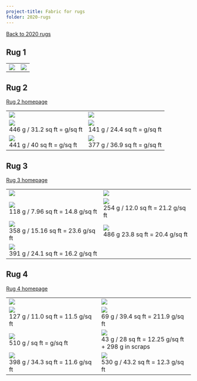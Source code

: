 ```yaml
---
project-title: Fabric for rugs
folder: 2020-rugs
---
```


[Back to 2020 rugs](2020-rugs.html)

## Rug 1
<table>
	<tr><td><img class="table-img" src="img/2020-rug1-fabric.jpg" /></td><td><img class="table-img" src="img/2020-rug1-fabric-bw.jpg" /></td></tr>
</table>

## Rug 2
[Rug 2 homepage](2020-rugs-2.html)
<table>
	<tr><td><img class="table-img" src="img/IMG_1041.jpg" /></td><td><img class="table-img" src="IMG_1041-bw.jpg" /></td></tr>
	<tr><td><img class="table-img" src="img/green-boats.jpg" /><br />446 g / 31.2 sq ft = g/sq ft</td>
	<td><img class="table-img" src="img/byzantine.jpg" /><br />141 g / 24.4 sq ft = g/sq ft</td></tr>
	<tr><td><img class="table-img" src="img/yellow&flowers.jpg" /><br />441 g / 40 sq ft = g/sq ft</td>
	<td><img class="table-img" src="img/peach-sheet.jpg" /><br />377 g / 36.9 sq ft = g/sq ft</td></tr>
</table>

## Rug 3
[Rug 3 homepage](2020-rugs-3.html)
<table>
	<tr><td><img class="table-img" src="img/IMG_1038.jpg" /></td><td><img class="table-img" src="IMG_1038-bw.jpg" /></td></tr>
	<tr><td><img class="table-img" src="img/beige1.jpg" /><br />118 g / 7.96 sq ft = 14.8 g/sq ft</td>
	<td><img class="table-img" src="img/beige2.jpg" /><br />254 g / 12.0 sq ft = 21.2 g/sq ft</td></tr>
	<tr><td><img class="table-img" src="img/fish.jpg" /><br />358 g / 15.16 sq ft = 23.6 g/sq ft</td>
	<td><img class="table-img" src="img/purple-bird.jpg" /><br />486 g 23.8 sq ft = 20.4 g/sq ft</td></tr>
	<tr><td><img class="table-img" src="img/zebra.jpg" /><br />391 g / 24.1 sq ft = 16.2 g/sq ft</td></tr>
</table>

## Rug 4
[Rug 4 homepage](2020-rugs-4.html)
<table>
	<tr><td><img class="table-img" src="img/IMG_1044.jpg" /></td><td><img class="table-img" src="IMG_1044-bw.jpg" /></td></tr>
	<tr><td><img class="table-img" src="img/green-gold-dots.jpg" /><br />127 g / 11.0 sq ft = 11.5 g/sq ft</td>
	<td><img class="table-img" src="img/green-snowflakes.jpg" /><br />69 g / 39.4 sq ft = 211.9 g/sq ft</td></tr>
	<tr><td><img class="table-img" src="img/green-trees.jpg" /><br />510 g / sq ft = g/sq ft</td>
	<td><img class="table-img" src="img/holly.jpg" /><br />43 g / 28 sq ft = 12.25 g/sq ft<br />+ 298 g in scraps</td></tr>
	<tr><td><img class="table-img" src="img/red-trees.jpg" /><br />398 g / 34.3 sq ft = 11.6 g/sq ft</td>
	<td><img class="table-img" src="img/white-gold.jpg" /><br />530 g / 43.2 sq ft = 12.3 g/sq ft</td></tr>
</table>
